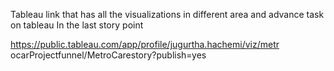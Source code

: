 Tableau link that has all the visualizations in different area 
and advance task on tableau In the last story point 


https://public.tableau.com/app/profile/jugurtha.hachemi/viz/metr
 ocarProjectfunnel/MetroCarestory?publish=yes
